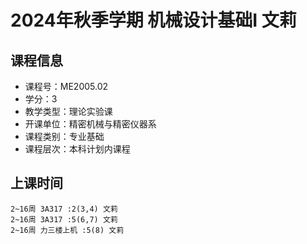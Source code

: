 # 2024年秋季学期 机械设计基础I 文莉






## 课程信息

- 课程号：ME2005.02
- 学分：3
- 教学类型：理论实验课
- 开课单位：精密机械与精密仪器系
- 课程类别：专业基础
- 课程层次：本科计划内课程

## 上课时间

```
2~16周 3A317 :2(3,4) 文莉
2~16周 3A317 :5(6,7) 文莉
2~16周 力三楼上机 :5(8) 文莉
```

